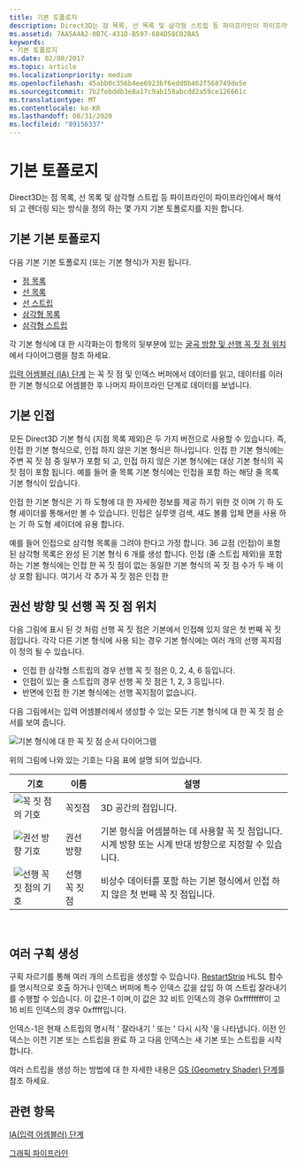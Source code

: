 ```yaml
---
title: 기본 토폴로지
description: Direct3D는 점 목록, 선 목록 및 삼각형 스트립 등 파이프라인이 파이프라인에서 해석 되 고 렌더링 되는 방식을 정의 하는 몇 가지 기본 토폴로지를 지원 합니다.
ms.assetid: 7AA5A4A2-0B7C-431D-B597-684D58C02BA5
keywords:
- 기본 토폴로지
ms.date: 02/08/2017
ms.topic: article
ms.localizationpriority: medium
ms.openlocfilehash: 45abb0c356b4ee6923bf6edd0b462f568749de5e
ms.sourcegitcommit: 7b2febddb3e8a17c9ab158abcdd2a59ce126661c
ms.translationtype: MT
ms.contentlocale: ko-KR
ms.lasthandoff: 08/31/2020
ms.locfileid: "89156337"
---
```

# <a name="primitive-topologies"></a>기본 토폴로지


Direct3D는 점 목록, 선 목록 및 삼각형 스트립 등 파이프라인이 파이프라인에서 해석 되 고 렌더링 되는 방식을 정의 하는 몇 가지 기본 토폴로지를 지원 합니다.

## <a name="span-idprimitive_typesspanspan-idprimitive_typesspanspan-idprimitive_typesspanbasic-primitive-topologies"></a><span id="Primitive_Types"></span><span id="primitive_types"></span><span id="PRIMITIVE_TYPES"></span>기본 기본 토폴로지


다음 기본 기본 토폴로지 (또는 기본 형식)가 지원 됩니다.

-   [점 목록](point-lists.md)
-   [선 목록](line-lists.md)
-   [선 스트립](line-strips.md)
-   [삼각형 목록](triangle-lists.md)
-   [삼각형 스트립](triangle-strips.md)

각 기본 형식에 대 한 시각화는이 항목의 뒷부분에 있는 [굴곡 방향 및 선행 꼭 짓 점 위치](#winding-direction-and-leading-vertex-positions)에서 다이어그램을 참조 하세요.

[입력 어셈블러 (IA) 단계](input-assembler-stage--ia-.md) 는 꼭 짓 점 및 인덱스 버퍼에서 데이터를 읽고, 데이터를 이러한 기본 형식으로 어셈블한 후 나머지 파이프라인 단계로 데이터를 보냅니다.

## <a name="span-idprimitive_adjacencyspanspan-idprimitive_adjacencyspanspan-idprimitive_adjacencyspanprimitive-adjacency"></a><span id="Primitive_Adjacency"></span><span id="primitive_adjacency"></span><span id="PRIMITIVE_ADJACENCY"></span>기본 인접


모든 Direct3D 기본 형식 (지점 목록 제외)은 두 가지 버전으로 사용할 수 있습니다. 즉, 인접 한 기본 형식으로, 인접 하지 않은 기본 형식은 하나입니다. 인접 한 기본 형식에는 주변 꼭 짓 점 중 일부가 포함 되 고, 인접 하지 않은 기본 형식에는 대상 기본 형식의 꼭 짓 점이 포함 됩니다. 예를 들어 줄 목록 기본 형식에는 인접을 포함 하는 해당 줄 목록 기본 형식이 있습니다.

인접 한 기본 형식은 기 하 도형에 대 한 자세한 정보를 제공 하기 위한 것 이며 기 하 도형 셰이더를 통해서만 볼 수 있습니다. 인접은 실루엣 검색, 섀도 볼륨 입체 면을 사용 하는 기 하 도형 셰이더에 유용 합니다.

예를 들어 인접으로 삼각형 목록을 그려야 한다고 가정 합니다. 36 교점 (인접)이 포함 된 삼각형 목록은 완성 된 기본 형식 6 개를 생성 합니다. 인접 (줄 스트립 제외)을 포함 하는 기본 형식에는 인접 한 꼭 짓 점이 없는 동일한 기본 형식의 꼭 짓 점 수가 두 배 이상 포함 됩니다. 여기서 각 추가 꼭 짓 점은 인접 한

## <a name="span-idwinding_direction_and_leading_vertex_positionsspanspan-idwinding_direction_and_leading_vertex_positionsspanspan-idwinding_direction_and_leading_vertex_positionsspanspan-idwinding-direction-and-leading-vertex-positionsspanwinding-direction-and-leading-vertex-positions"></a><span id="Winding_Direction_and_Leading_Vertex_Positions"></span><span id="winding_direction_and_leading_vertex_positions"></span><span id="WINDING_DIRECTION_AND_LEADING_VERTEX_POSITIONS"></span><span id="winding-direction-and-leading-vertex-positions"></span>권선 방향 및 선행 꼭 짓 점 위치


다음 그림에 표시 된 것 처럼 선행 꼭 짓 점은 기본에서 인접해 있지 않은 첫 번째 꼭 짓 점입니다. 각각 다른 기본 형식에 사용 되는 경우 기본 형식에는 여러 개의 선행 꼭지점이 정의 될 수 있습니다.

-   인접 한 삼각형 스트립의 경우 선행 꼭 짓 점은 0, 2, 4, 6 등입니다.
-   인접이 있는 줄 스트립의 경우 선행 꼭 짓 점은 1, 2, 3 등입니다.
-   반면에 인접 한 기본 형식에는 선행 꼭지점이 없습니다.

다음 그림에서는 입력 어셈블러에서 생성할 수 있는 모든 기본 형식에 대 한 꼭 짓 점 순서를 보여 줍니다.

![기본 형식에 대 한 꼭 짓 점 순서 다이어그램](images/d3d10-primitive-topologies.png)

위의 그림에 나와 있는 기호는 다음 표에 설명 되어 있습니다.

| 기호                                                                                   | 이름              | 설명                                                                         |
|------------------------------------------------------------------------------------------|-------------------|-------------------------------------------------------------------------------------|
| ![꼭 짓 점의 기호](images/d3d10-primitive-topologies-vertex.png)                     | 꼭짓점            | 3D 공간의 점입니다.                                                                |
| ![권선 방향 기호](images/d3d10-primitive-topologies-winding-direction.png) | 권선 방향 | 기본 형식을 어셈블하는 데 사용할 꼭 짓 점입니다. 시계 방향 또는 시계 반대 방향으로 지정할 수 있습니다. |
| ![선행 꼭 짓 점의 기호](images/d3d10-primitive-topologies-leading-vertex.png)       | 선행 꼭 짓 점    | 비상수 데이터를 포함 하는 기본 형식에서 인접 하지 않은 첫 번째 꼭 짓 점입니다.       |

 

## <a name="span-idgenerating_multiple_stripsspanspan-idgenerating_multiple_stripsspanspan-idgenerating_multiple_stripsspangenerating-multiple-strips"></a><span id="Generating_Multiple_Strips"></span><span id="generating_multiple_strips"></span><span id="GENERATING_MULTIPLE_STRIPS"></span>여러 구획 생성


구획 자르기를 통해 여러 개의 스트립을 생성할 수 있습니다. [RestartStrip](/windows/desktop/direct3dhlsl/dx-graphics-hlsl-so-restartstrip) HLSL 함수를 명시적으로 호출 하거나 인덱스 버퍼에 특수 인덱스 값을 삽입 하 여 스트립 잘라내기를 수행할 수 있습니다. 이 값은-1 이며,이 값은 32 비트 인덱스의 경우 0xffffffff이 고 16 비트 인덱스의 경우 0xffff입니다.

인덱스-1은 현재 스트립의 명시적 ' 잘라내기 ' 또는 ' 다시 시작 '을 나타냅니다. 이전 인덱스는 이전 기본 또는 스트립을 완료 하 고 다음 인덱스는 새 기본 또는 스트립을 시작 합니다.

여러 스트립을 생성 하는 방법에 대 한 자세한 내용은 [GS (Geometry Shader) 단계](geometry-shader-stage--gs-.md)를 참조 하세요.

## <a name="span-idrelated-topicsspanrelated-topics"></a><span id="related-topics"></span>관련 항목


[IA(입력 어셈블러) 단계](input-assembler-stage--ia-.md)

[그래픽 파이프라인](graphics-pipeline.md)

 

 